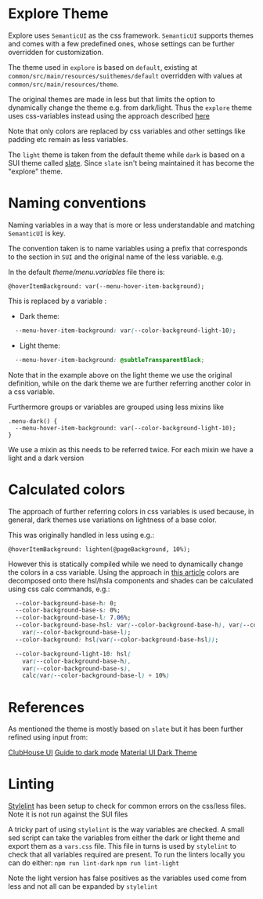 # Explore Theme

Explore uses `SemanticUI` as the css framework. `SemanticUI` supports themes and comes with a 
few predefined ones, whose settings can be further overridden for customization.

The theme used in `explore` is based on `default`, existing at `common/src/main/resources/suithemes/default` overridden with values at `common/src/main/resources/theme`.

The original themes are made in less but that limits the option to dynamically change the theme e.g.
from dark/light. Thus the `explore` theme uses css-variables instead using the approach described
[here](https://css-tricks.com/a-complete-guide-to-dark-mode-on-the-web/)

Note that only colors are replaced by css variables and other settings like padding etc remain as less variables.

The `light` theme is taken from the default theme while `dark` is based on a SUI theme called [slate](https://github.com/semantic-ui-forest/forest-themes/tree/master/src/themes/bootswatch/v4/slate).
Since `slate` isn't being maintained it has become the "explore" theme.

# Naming conventions

Naming variables in a way that is more or less understandable and matching `SemanticUI` is key.

The convention taken is to name variables using a prefix that corresponds to the section in `SUI` and the original name of the less variable. e.g.

In the default *theme/menu.variables* file there is:

```less
@hoverItemBackground: var(--menu-hover-item-background);
```

This is replaced by a variable :

* Dark theme:
```css
  --menu-hover-item-background: var(--color-background-light-10);
````

* Light theme:
```css
  --menu-hover-item-background: @subtleTransparentBlack;
````

Note that in the example above on the light theme we use the original definition, while
on the dark theme we are further referring another color in a css variable.

Furthermore groups or variables are grouped using less mixins like
```less
.menu-dark() {
  --menu-hover-item-background: var(--color-background-light-10);
}
```

We use a mixin as this needs to be referred twice.
For each mixin we have a light and a dark version

# Calculated colors
The approach of further referring colors in css variables is used because, in general, dark themes use variations on lightness of a base color.

This was originally handled in less using e.g.:
```less
@hoverItemBackground: lighten(@pageBackground, 10%);
```

However this is statically compiled while we need to dynamically change the colors in a css variable.
Using the approach in [this article](https://blog.jim-nielsen.com/2020/sass-color-functions-in-css/) colors are decomposed onto there hsl/hsla components and shades can be calculated using css calc commands, e.g.:

```css
  --color-background-base-h: 0;
  --color-background-base-s: 0%;
  --color-background-base-l: 7.06%;
  --color-background-base-hsl: var(--color-background-base-h), var(--color-background-base-s),
    var(--color-background-base-l);
  --color-background: hsl(var(--color-background-base-hsl));

  --color-background-light-10: hsl(
    var(--color-background-base-h),
    var(--color-background-base-s),
    calc(var(--color-background-base-l) + 10%)
```

# References

As mentioned the theme is mostly based on `slate` but it has been further refined using input from:

[ClubHouse UI](https://app.clubhouse.io)
[Guide to dark mode](https://css-tricks.com/a-complete-guide-to-dark-mode-on-the-web/)
[Material UI Dark Theme](https://material.io/design/color/dark-theme.html#ui-application)

# Linting

[Stylelint](https://stylelint.io/) has been setup to check for common errors on the css/less files. Note it is not run against the SUI files

A tricky part of using `stylelint` is the way variables are checked.
A small sed script can take the variables from either the dark or light theme and export them as a `vars.css` file.
This file in turns is used by `stylelint` to check that all variables required are present.
To run the linters locally you can do either:
`npm run lint-dark`
`npm run lint-light`

Note the light version has false positives as the variables used come from less and not all can be expanded by `stylelint`
